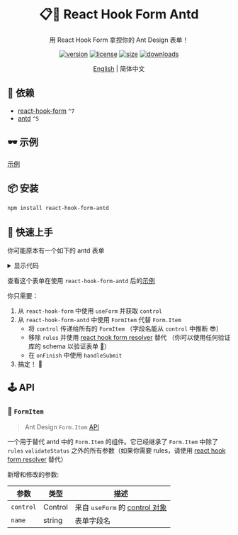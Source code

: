 <div align="center">

# 📋🐜 React Hook Form Antd

用 React Hook Form 拿捏你的 Ant Design 表单！

[![version](https://img.shields.io/npm/v/react-hook-form-antd?style=for-the-badge)](https://www.npmjs.com/package/react-hook-form-antd)
[![license](https://img.shields.io/npm/l/react-hook-form-antd?style=for-the-badge)](https://github.com/jsun969/react-hook-form-antd/blob/main/LICENSE)
[![size](https://img.shields.io/bundlephobia/minzip/react-hook-form-antd?style=for-the-badge)](https://bundlephobia.com/result?p=react-hook-form-antd)
[![downloads](https://img.shields.io/npm/dw/react-hook-form-antd?style=for-the-badge)](https://www.npmjs.com/package/react-hook-form-antd)

[English](./README.md) | 简体中文

</div>

## 📜 依赖

- [react-hook-form](https://github.com/react-hook-form/react-hook-form) `^7`
- [antd](https://github.com/ant-design/ant-design) `^5`

## 🕶 示例

[示例](https://codesandbox.io/s/react-hook-form-antd-example-6s0i3z?file=/src/App.tsx)

## 📦 安装

```bash
npm install react-hook-form-antd
```

## 🎯 快速上手

你可能原本有一个如下的 antd 表单

<details>
<summary>显示代码</summary>

```tsx
<Form onFinish={onFinish}>
	<Form.Item
		label="Username"
		name="username"
		rules={[
			{ required: true, message: 'Required' },
			{ max: 15, message: 'Username should be less than 15 characters' },
		]}
	>
		<Input />
	</Form.Item>
	<Form.Item
		label="Password"
		name="password"
		rules={[{ required: true, message: 'Required' }]}
	>
		<Input.Password />
	</Form.Item>
	<Form.Item name="remember" valuePropName="checked">
		<Checkbox>Remember me</Checkbox>
	</Form.Item>
	<Form.Item>
		<Button type="primary" htmlType="submit">
			Submit
		</Button>
	</Form.Item>
</Form>
```

</details>

查看这个表单在使用 `react-hook-form-antd` 后的[示例](https://codesandbox.io/s/react-hook-form-antd-example-6s0i3z?file=/src/App.tsx)

你只需要：

1. 从 `react-hook-form` 中使用 `useForm` 并获取 `control`
2. 从 `react-hook-form-antd` 中使用 `FormItem` 代替 `Form.Item`
   - 将 `control` 传递给所有的 `FormItem` （字段名能从 `control` 中推断 😎）
   - 移除 `rules` 并使用 [react hook form resolver](https://github.com/react-hook-form/resolvers) 替代 （你可以使用任何验证库的 schema 以验证表单 🤩）
   - 在 `onFinish` 中使用 `handleSubmit`
3. 搞定！ 🎉

## 🕹 API

### 🔗 `FormItem`

> Ant Design `Form.Item` [API](https://ant.design/components/form#formitem)

一个用于替代 antd 中的 `Form.Item` 的组件。它已经继承了 `Form.Item` 中除了 `rules` `validateStatus` 之外的所有参数（如果你需要 rules，请使用 [react hook form resolver](https://github.com/react-hook-form/resolvers) 替代）

新增和修改的参数:

| 参数      | 类型    | 描述                                                                               |
| --------- | ------- | ---------------------------------------------------------------------------------- |
| `control` | Control | 来自 `useForm` 的 [control 对象](https://react-hook-form.com/api/useform/control/) |
| `name`    | string  | 表单字段名                                                                         |
